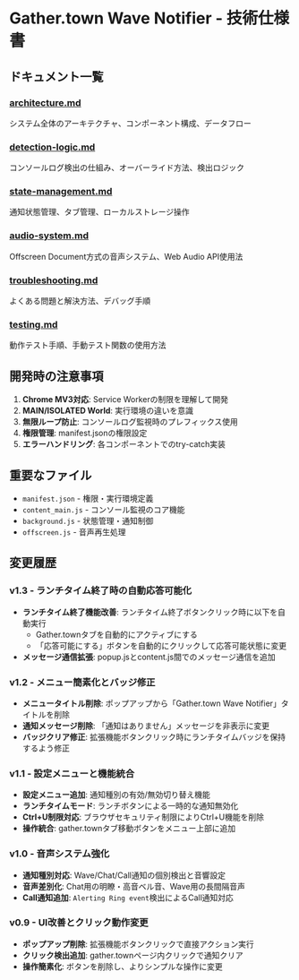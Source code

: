 # Gather.town Wave Notifier - 技術仕様書

## ドキュメント一覧

### [architecture.md](./architecture.md)
システム全体のアーキテクチャ、コンポーネント構成、データフロー

### [detection-logic.md](./detection-logic.md)  
コンソールログ検出の仕組み、オーバーライド方法、検出ロジック

### [state-management.md](./state-management.md)
通知状態管理、タブ管理、ローカルストレージ操作

### [audio-system.md](./audio-system.md)
Offscreen Document方式の音声システム、Web Audio API使用法

### [troubleshooting.md](./troubleshooting.md)
よくある問題と解決方法、デバッグ手順

### [testing.md](./testing.md)
動作テスト手順、手動テスト関数の使用方法

## 開発時の注意事項

1. **Chrome MV3対応**: Service Workerの制限を理解して開発
2. **MAIN/ISOLATED World**: 実行環境の違いを意識
3. **無限ループ防止**: コンソールログ監視時のプレフィックス使用
4. **権限管理**: manifest.jsonの権限設定
5. **エラーハンドリング**: 各コンポーネントでのtry-catch実装

## 重要なファイル
- `manifest.json` - 権限・実行環境定義
- `content_main.js` - コンソール監視のコア機能
- `background.js` - 状態管理・通知制御
- `offscreen.js` - 音声再生処理

## 変更履歴

### v1.3 - ランチタイム終了時の自動応答可能化
- **ランチタイム終了機能改善**: ランチタイム終了ボタンクリック時に以下を自動実行
  - Gather.townタブを自動的にアクティブにする
  - 「応答可能にする」ボタンを自動的にクリックして応答可能状態に変更
- **メッセージ通信拡張**: popup.jsとcontent.js間でのメッセージ通信を追加

### v1.2 - メニュー簡素化とバッジ修正
- **メニュータイトル削除**: ポップアップから「Gather.town Wave Notifier」タイトルを削除
- **通知メッセージ削除**: 「通知はありません」メッセージを非表示に変更
- **バッジクリア修正**: 拡張機能ボタンクリック時にランチタイムバッジを保持するよう修正

### v1.1 - 設定メニューと機能統合
- **設定メニュー追加**: 通知種別の有効/無効切り替え機能
- **ランチタイムモード**: ランチボタンによる一時的な通知無効化
- **Ctrl+U制限対応**: ブラウザセキュリティ制限によりCtrl+U機能を削除
- **操作統合**: gather.townタブ移動ボタンをメニュー上部に追加

### v1.0 - 音声システム強化
- **通知種別対応**: Wave/Chat/Call通知の個別検出と音響設定
- **音声差別化**: Chat用の明瞭・高音ベル音、Wave用の長間隔音声
- **Call通知追加**: `Alerting Ring event`検出によるCall通知対応

### v0.9 - UI改善とクリック動作変更  
- **ポップアップ削除**: 拡張機能ボタンクリックで直接アクション実行
- **クリック検出追加**: gather.townページ内クリックで通知クリア
- **操作簡素化**: ボタンを削除し、よりシンプルな操作に変更